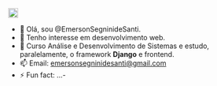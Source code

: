 <img src = "https://creazilla-store.fra1.digitaloceanspaces.com/icons/3253808/git-icon-icon-md.png" style = 'width: auto; height: 20px;'>

<!--- - 👋 Olá, sou @EmersonSegninideSanti.
- 👀 Tenho interesse em desenvolvimento web.
- 🌱 Estou estudando o framework <b>Django</b>.
- 📫 How to reach me ...
- ⚡ Fun fact: ...- -->

- 👋 Olá, sou @EmersonSegninideSanti.
- 👀 Tenho interesse em desenvolvimento web.
- 🌱 Curso Análise e Desenvolvimento de Sistemas e estudo, paralelamente, o framework <b>Django</b> e frontend.
- 📫 Email: emersonsegninidesanti@gmail.com
- ⚡ Fun fact: ...- 

<!---
EmersonSegninideSanti/EmersonSegninideSanti is a ✨ special ✨ repository because its `README.md` (this file) appears on your GitHub profile.
You can click the Preview link to take a look at your changes.
--->

